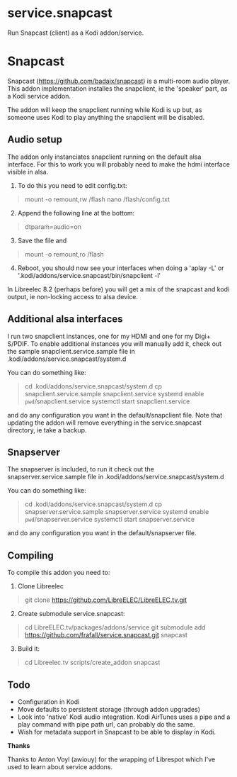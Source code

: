 # service.snapcast
Run Snapcast (client) as a Kodi addon/service.

Snapcast
========
Snapcast (https://github.com/badaix/snapcast) is a multi-room audio player.
This addon implementation installes the snapclient, ie the 'speaker' part,
as a Kodi service addon.

The addon will keep the snapclient running while Kodi is up but, as someone
uses Kodi to play anything the snapclient will be disabled.

Audio setup
-----------
The addon only instanciates snapclient running on the default alsa
interface. For this to work you will probably need to make the hdmi
interface visible in alsa.

1. To do this you need to edit config.txt:
>  mount -o remount,rw /flash
>  nano /flash/config.txt

2. Append the following line at the bottom:
> dtparam=audio=on

3. Save the file and
> mount -o remount,ro /flash

4. Reboot, you should now see your interfaces when doing a 'aplay -L'
   or '.kodi/addons/service.snapcast/bin/snapclient -l'

In Libreelec 8.2 (perhaps before) you will get a mix of the snapcast
and kodi output, ie non-locking access to alsa device.

Additional alsa interfaces
--------------------------
I run two snapclient instances, one for my HDMI and one for my Digi+ S/PDIF.
To enable additional instances you will manually add it, check out the sample
snapclient.service.sample file in .kodi/addons/service.snapcast/system.d

You can do something like:
> cd .kodi/addons/service.snapcast/system.d
> cp snapclient.service.sample snapclient.service
> systemd enable `pwd`/snapclient.service
> systemctl start snapclient.service

and do any configuration you want in the default/snapclient file. Note that 
updating the addon will remove everything in the service.snapcast directory, ie take a backup.

Snapserver
----------
The snapserver is included, to run it check out the snapserver.service.sample
file in .kodi/addons/service.snapcast/system.d

You can do something like:
> cd .kodi/addons/service.snapcast/system.d
> cp snapserver.service.sample snapserver.service
> systemd enable `pwd`/snapserver.service
> systemctl start snapserver.service

and do any configuration you want in the default/snapserver file.

Compiling
---------
To compile this addon you need to:

1. Clone Libreelec
> git clone https://github.com/LibreELEC/LibreELEC.tv.git

2. Create submodule service.snapcast:
>  cd LibreELEC.tv/packages/addons/service
>  git submodule add https://github.com/frafall/service.snapcast.git snapcast
  
3. Build it:
> cd Libreelec.tv
> scripts/create_addon snapcast

Todo
----

 - Configuration in Kodi
 - Move defaults to persistent storage (through addon upgrades)
 - Look into 'native' Kodi audio integration. Kodi AirTunes uses a pipe and a play 
   command with pipe path url, can probably do the same.
 - Wish for metadata support in Snapcast to be able to display in Kodi.

**Thanks**

Thanks to Anton Voyl (awiouy) for the wrapping of Librespot
which I've used to learn about service addons.

